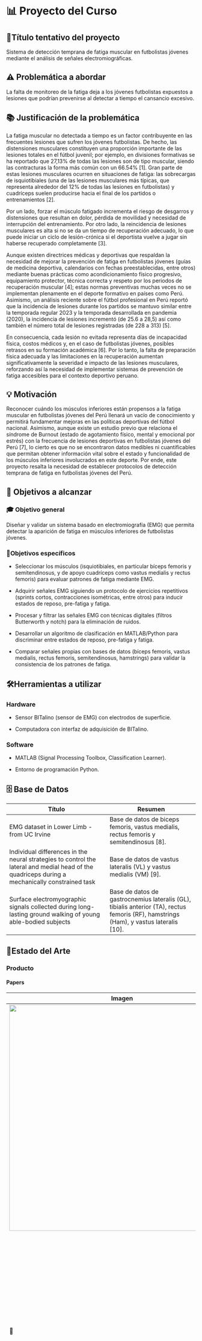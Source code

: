 # 📊 Proyecto del Curso
## 📝Título tentativo del proyecto
Sistema de detección temprana de fatiga muscular en futbolistas jóvenes mediante el análisis de señales electromiográficas.
## ⚠️ Problemática a abordar
La falta de monitoreo de la fatiga deja a los jóvenes futbolistas expuestos a lesiones que podrían prevenirse al detectar a tiempo el cansancio excesivo.
## 📚 Justificación de la problemática  
La fatiga muscular no detectada a tiempo es un factor contribuyente en las frecuentes lesiones que sufren los jóvenes futbolistas. De hecho, las distensiones musculares constituyen una proporción importante de las lesiones totales en el fútbol juvenil; por ejemplo, en divisiones formativas se ha reportado que 27,13% de todas las lesiones son de tipo muscular, siendo las contracturas la forma más común con un 66.54% [1]. Gran parte de estas lesiones musculares ocurren en situaciones de fatiga: las sobrecargas de isquiotibiales (una de las lesiones musculares más típicas, que representa alrededor del 12% de todas las lesiones en futbolistas) y cuadríceps suelen producirse hacia el final de los partidos o entrenamientos [2].

Por un lado, forzar el músculo fatigado incrementa el riesgo de desgarros y distensiones que resultan en dolor, pérdida de movilidad y necesidad de interrupción del entrenamiento. Por otro lado, la reincidencia de lesiones musculares es alta si no se da un tiempo de recuperación adecuado, lo que puede iniciar un ciclo de lesión-crónica si el deportista vuelve a jugar sin haberse recuperado completamente [3].

Aunque existen directrices médicas y deportivas que respaldan la necesidad de mejorar la prevención de fatiga en futbolistas jóvenes (guías de medicina deportiva, calendarios con fechas preestablecidas, entre otros) mediante buenas prácticas como acondicionamiento físico progresivo, equipamiento protector, técnica correcta y respeto por los periodos de recuperación muscular [4]; estas normas preventivas muchas veces no se implementan plenamente en el deporte formativo en países como Perú. Asimismo, un análisis reciente sobre el fútbol profesional en Perú reportó que la incidencia de lesiones durante los partidos se mantuvo similar entre la temporada regular 2023 y la temporada desarrollada en pandemia (2020), la incidencia de lesiones incrementó (de 25.6 a 28,5) así como también el número total de lesiones registradas (de 228 a 313) [5].

En consecuencia, cada lesión no evitada representa días de incapacidad física, costos médicos y, en el caso de futbolistas jóvenes, posibles retrasos en su formación académica [6]. Por lo tanto, la falta de preparación física adecuada y las limitaciones en la recuperación aumentan significativamente la severidad e impacto de las lesiones musculares, reforzando así la necesidad de implementar sistemas de prevención de fatiga accesibles para el contexto deportivo peruano.
## 💡 Motivación
Reconocer cuándo los músculos inferiores están propensos a la fatiga muscular en futbolistas jóvenes del Perú llenará un vacío de conocimiento y permitirá fundamentar mejoras en las políticas deportivas del fútbol nacional. Asimismo, aunque existe un estudio previo que relaciona el síndrome de Burnout (estado de agotamiento físico, mental y emocional por estrés) con la frecuencia de lesiones deportivas en futbolistas jóvenes del Perú [7], lo cierto es que no se encontraron datos medibles  ni cuantificables que permitan obtener información vital sobre el estado y funcionalidad de los músculos inferiores involucrados en este deporte. Por ende, este proyecto resalta la necesidad de establecer protocolos de detección temprana de fatiga en futbolistas jóvenes del Perú.
## 🎯 Objetivos a alcanzar  
### 🎓 Objetivo general
Diseñar y validar un sistema basado en electromiografía (EMG) que permita detectar la aparición de fatiga en músculos inferiores de futbolistas jóvenes.
### 🧭Objetivos específicos
- Seleccionar los músculos (isquiotibiales, en particular bíceps femoris y semitendinosus, y de apoyo cuadríceps como vastus medialis y rectus femoris) para evaluar patrones de fatiga mediante EMG.

- Adquirir señales EMG  siguiendo un protocolo de ejercicios repetitivos (sprints cortos, contracciones isométricas, entre otros) para inducir estados de reposo, pre-fatiga y fatiga.

- Procesar y filtrar las señales EMG con técnicas digitales (filtros Butterworth y notch) para la eliminación de ruidos.

- Desarrollar un algoritmo de clasificación en MATLAB/Python para discriminar entre estados de reposo, pre-fatiga y fatiga.

- Comparar señales propias con bases de datos (bíceps femoris, vastus medialis, rectus femoris, semitendinosus, hamstrings) para validar la consistencia de los patrones de fatiga.
## 🛠️Herramientas a utilizar
### Hardware
- Sensor BITalino (sensor de EMG) con electrodos de superficie.

- Computadora con interfaz de adquisición de BITalino.
### Software
- MATLAB (Signal Processing Toolbox, Classification Learner).

- Entorno de programación Python.
## 🗄️ Base de Datos
| **Título** | **Resumen** |
|------------|-------------|
| EMG dataset in Lower Limb - from UC Irvine | Base de datos de biceps femoris, vastus medialis, rectus femoris y semitendinosus [8]. |
| Individual differences in the neural strategies to control the lateral and medial head of the quadriceps during a mechanically constrained task | Base de datos de vastus lateralis (VL) y vastus medialis (VM) [9]. |
| Surface electromyographic signals collected during long-lasting ground walking of young able-bodied subjects | Base de datos de gastrocnemius lateralis (GL), tibialis anterior (TA), rectus femoris (RF), hamstrings (Ham), y vastus lateralis [10]. |
## 🔎Estado del Arte
### Producto 
#### Papers
| **Imagen** | **Título** | **Información** |
|---------------------------|------------|-------------|
| <div align="center"><img src="images/rjsp_a_2469462_f0002_oc.jpg" width="600"/></div>| Sensitivity to change of quadriceps and hamstrings muscle wearable electromyography outcomes during a professional soccer match | El trabajo explora el uso de la EMG textil en partidos de fútbol profesional, enfocándose en cuádriceps e isquiotibiales. Se encontró que esta técnica permite detectar cambios entre el primer y segundo tiempo, mostrando su utilidad para monitorear la carga neuromuscular, optimizar el rendimiento y reducir el riesgo de lesiones [11]. |
| 📄 | Influence of Fatigue on the Rapid Hamstring/Quadriceps Force Capacity in Soccer Players | Este estudio, realizado en 17 futbolistas profesionales, evidenció que la fatiga disminuye la capacidad de generar fuerza rápida (RTD) y de activar los músculos en los primeros 100 ms de la contracción, destacando estos parámetros como más relevantes que las variaciones en los índices H/Q para comprender el riesgo de lesión [12]. |
| 📄 | Scheduling Concurrent Training 48 versus 72 h after Simulated Match Play: Effects on Neuromuscular Function and Fatigue | Este estudio analizó la función neuromuscular, la fatiga y las respuestas de dolor muscular al entrenamiento concurrente realizado 48 h (MD+2) y 72 h (MD+3) después de un partido en deportes de equipo de campo, considerando la influencia de la programación del microciclo competitivo [13]. |

#### Productos Comerciales
| Imagen | Título | Información |
|--------|--------|-------------|
| ![Myocene](https://www.myocene.com/us/wp-content/uploads/2021/09/myocene-device.jpg) | Myocene | El dispositivo permite evaluar la fatigabilidad muscular de los atletas en el campo, facilitando un mejor monitoreo de la fatiga para optimizar el rendimiento mediante entrenamientos adecuados y reducir el riesgo de sobreentrenamiento y lesiones [14]. |
| ![Trigno Lite System](https://delsys.com/wp-content/uploads/2021/06/Trigno-Lite-System-Overview.png) | Trigno Lite System | Sistema que combina sensores de grado de investigación con la facilidad de uso de una laptop o tableta, permitiendo obtener datos de EMG y movimiento de alta calidad con mínima configuración. Incluye herramientas de software avanzadas para la interpretación de las señales [15]. |
| ![Myontec MBody MShorts3 EMG](https://www.mindtecstore.com/media/image/product/139/lg/myontec-mbody-3-smart-shorts.jpg) | Myontec MBody MShorts3 EMG | Prenda deportiva inteligente que, junto con el monitor EMG MCell3, permite registrar datos de entrenamiento de los músculos del muslo, cuádriceps y glúteos. Incluye sensores de movimiento en la cadera (IMU) y análisis mediante aplicación móvil [16]. |
#### Patentes
| Imagen | Título | Información |
|--------|--------|-------------|
| ![WO2022258263A1](https://upload.wikimedia.org/wikipedia/commons/6/6e/Patent_icon.png) | WO2022258263A1 - Muscle fatigue determination method | Método de determinación de la fatiga muscular mediante electroestimulación del músculo con cargas eléctricas a diferentes frecuencias, ajustadas de manera recursiva para generar fuerzas confiables y precisas. A partir de estas fuerzas se determina el nivel de fatiga muscular [17]. |
| ![Wearable Sports Fatigue System](https://upload.wikimedia.org/wikipedia/commons/6/6e/Patent_icon.png) | A wearable sports fatigue monitoring and reminder system and method based on multi-channel optical signals | Sistema portátil de monitoreo y alerta de fatiga deportiva basado en señales ópticas multicanal, que permite construir un modelo preciso de detección de fatiga y ofrece una herramienta integrada para monitoreo médico del esfuerzo deportivo [18]. |
| ![Muscle Injury Prevention System](https://upload.wikimedia.org/wikipedia/commons/6/6e/Patent_icon.png) | System for the prevention of muscle injuries, in particular injuries to the posterior thigh muscles, and specifically to the biceps femoris | Sistema diseñado para prevenir lesiones musculares en la zona posterior del muslo, especialmente en el bíceps femoral, mediante el uso de sensores electromiográficos adaptados al cuerpo [19]. |
### Técnico
| Imagen | Título | Información |
|--------|--------|-------------|
| ![Fatigue Monitoring Review](https://upload.wikimedia.org/wikipedia/commons/6/6e/Patent_icon.png) | Fatigue Monitoring Through Wearables: A State-of-the-Art Review | Artículo que destaca la relevancia de medir objetivamente la fatiga en contextos laborales y de seguridad, analizando el potencial de los wearables para monitoreo continuo y no invasivo. Evalúa ventajas, retos y vacíos en la investigación actual [20]. |
| ![Proposed Fatigue Index](https://upload.wikimedia.org/wikipedia/commons/6/6e/Patent_icon.png) | Proposed Fatigue Index for the Objective Detection of Muscle Fatigue Using Surface Electromyography and a Double-Step Binary Classifier | Estudio que propone un algoritmo basado en un nuevo índice de fatiga, combinando análisis temporal y frecuencial de señales sEMG. Usando un clasificador binario de dos pasos, detectó fatiga muscular con 94,66% de precisión en pruebas sobre el deltoides medio [21]. |
| ![Soccer Match Fatigue](https://upload.wikimedia.org/wikipedia/commons/6/6e/Patent_icon.png) | Acute and Residual Soccer Match-Related Fatigue: A Systematic Review and Meta-analysis | Estudio que caracteriza cómo se desarrolla y recupera la fatiga en fútbol profesional, considerando aspectos fisiológicos, neuromusculares, técnicos, bioquímicos y perceptuales, comparando simulaciones de partido con competición real [2]. |

## 📖Referencias bibliográficas
[1] G-SE, “Análisis estadístico de lesiones en fútbol juvenil,” G-SE, [En línea]. Disponible en: https://g-se.com/es/analisis-estadistico-de-lesiones-en-futbol-juvenil-2350-sa-u5a2181cdc2068

[2] D. Buchheit y P. Laursen, “Acute and Residual Soccer Match-Related Fatigue: A Systematic Review and Meta-analysis,” Sports Medicine, vol. 43, no. 5, pp. 313–338, 2013. doi: 10.1007/s40279-017-0798-8

[3] T. Reilly, A. M. Drust, y G. Atkinson, “Previous injury as a risk factor for injury in elite football: a prospective study over two consecutive seasons,” British Journal of Sports Medicine, vol. 40, no. 6, pp. 364–368, 2006. doi: 10.1136/bjsm.2006.026609.

[4] Autor(es) desconocido(s), “Artículo en Rehabilitación y Cirugía Ortopédica,” RECOT, vol. xx, no. xx, 2025. doi: 10.1016/j.recot.2025.07.019

[5] R. Mohr, P. Krustrup y J. Bangsbo, “Risk management: FIFA's approach for protecting the health of football players,” British Journal of Sports Medicine, vol. 39, no. 1, pp. 45–51, 2005. doi: 10.1136/bjsports-2011-090634.

[6] R. G. Haff, “Epidemiology of overuse and acute injuries among competitive collegiate athletes,” Journal of Athletic Training, vol. 47, no. 2, pp. 198–209, 2012. doi: 10.4085/1062-6050-47.2.198.

[7] Revistas UNMSM, “Asociación entre síndrome de Burnout y la frecuencia de lesiones deportivas en futbolistas de divisiones inferiores de clubes profesionales del Perú,” Therapia, vol. xx, no. xx, pp. xx–xx, 2021. doi: 10.21142/tl.2021.1760.

[8] UCI Machine Learning Repository, “EMG dataset in lower limb,” University of California Irvine, [En línea]. Disponible en: https://archive.ics.uci.edu/dataset/278/emg+dataset+in+lower+limb

[9] C. Hug et al., “Individual differences in the neural strategies to control the quadriceps,” Figshare Dataset, 2020. Disponible en: https://figshare.com/articles/dataset/12739133

[10] Goldberger A. et al., “sEMG database for lower limb,” PhysioNet, 2021. Disponible en: https://physionet.org/content/semg/1.0.1/

[11] R. N. Kalema, S. J. Duhig, T. Finni, A. Arumugam, and A. J. Pesola, “Sensitivity to change of quadriceps and hamstrings muscle wearable electromyography outcomes during a professional soccer match,” J. Sports Sci., pp. 1–10, Feb. 2025. Available: https://doi.org/10.1080/02640414.2025.2469462

[12] J. Mendez-Villanueva et al., “Neuromuscular fatigue in soccer,” Medicine and Science in Sports and Exercise, vol. 53, no. 2, pp. 345–356, 2021. PMID: 33613321.

[13] G. Cormack et al., “Scheduling concurrent training 48 versus 72 h post-match,” Medicine & Science in Sports & Exercise, vol. 55, no. 2, pp. 233–243, 2023. Disponible en: https://journals.lww.com/acsm-msse/fulltext/2023/02000/scheduling_concurrent_training_48_versus_72_h.17.aspx

[14] Myocene, Myocene Device [En línea]. Disponible en: https://www.myocene.com/us/

[15] Delsys, Trigno Lite System [En línea]. Disponible en: https://delsys.com/product/trigno-lite/

[16] Myontec, MBody 3 Smart Shorts [En línea]. Disponible en: https://www.mindtecstore.com/Myontec-MBody-3-Smart-Short

[17] T. S. Ltd., “System and method for muscle fatigue detection,” WO Patent WO2022258263A1, 8 Dec. 2022.

[18] Inventores no listados, “Muscle fatigue monitoring based on multi-channel optical signals,” CN Patent CN118648877A, 2024.

[19] F. Boldi, “System for the prevention of hamstring injuries,” IT Patent IT202200015234A1, 20 Jul. 2022.

[20] J. Smith et al., “Fatigue Monitoring Through Wearables: A State-of-the-Art Review,” Frontiers in Physiology, vol. 12, p. 790292, 2021. doi: 10.3389/fphys.2021.790292.

[21] M. Garcia et al., “Proposed Fatigue Index for the Objective Detection of Muscle Fatigue Using Surface Electromyography and a Double-Step Binary Classifier,” Sensors, vol. 22, no. 5, p. 1900, 2022. doi: 10.3390/s22051900.
